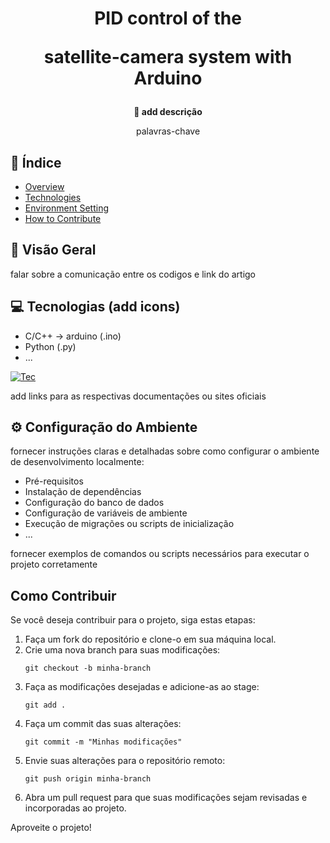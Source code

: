 <h1 align="center">PID control of the
<p>satellite-camera system with Arduino<p></h1>


<div align="center">
  <strong>🚀 add descrição </strong>
</div>

<div align="center">
  <p>palavras-chave</p>
  <p></p>
</div>

## 📖 Índice

- [Overview](#visão-geral)
- [Technologies](#tecnologias)
- [Environment Setting](#configuração-do-ambiente)
- [How to Contribute](#como-contribuir)

## 🔭 Visão Geral

falar sobre a comunicação entre os codigos e link do artigo

## 💻 Tecnologias (add icons)

- C/C++ -> arduino (.ino)
- Python (.py)
- ...

[![Tec](https://skillicons.dev/icons?i=py,cpp)](https://skillicons.dev)

add links para as respectivas documentações ou sites oficiais

## ⚙️ Configuração do Ambiente

fornecer instruções claras e detalhadas sobre como configurar o ambiente de desenvolvimento localmente:

- Pré-requisitos
- Instalação de dependências
- Configuração do banco de dados
- Configuração de variáveis de ambiente
- Execução de migrações ou scripts de inicialização
- ...

fornecer exemplos de comandos ou scripts necessários para executar o projeto corretamente

## Como Contribuir

Se você deseja contribuir para o projeto, siga estas etapas:

1. Faça um fork do repositório e clone-o em sua máquina local.
2. Crie uma nova branch para suas modificações:
   ```
   git checkout -b minha-branch
   ```
3. Faça as modificações desejadas e adicione-as ao stage:
   ```
   git add .
   ```
4. Faça um commit das suas alterações:
   ```
   git commit -m "Minhas modificações"
   ```
5. Envie suas alterações para o repositório remoto:
   ```
   git push origin minha-branch
   ```
6. Abra um pull request para que suas modificações sejam revisadas e incorporadas ao projeto.


Aproveite o projeto!
